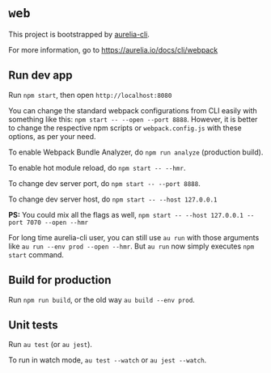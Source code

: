 # `web`

This project is bootstrapped by [aurelia-cli](https://github.com/aurelia/cli).

For more information, go to https://aurelia.io/docs/cli/webpack

## Run dev app

Run `npm start`, then open `http://localhost:8080`

You can change the standard webpack configurations from CLI easily with something like this: `npm start -- --open --port 8888`. However, it is better to change the respective npm scripts or `webpack.config.js` with these options, as per your need.

To enable Webpack Bundle Analyzer, do `npm run analyze` (production build).

To enable hot module reload, do `npm start -- --hmr`.

To change dev server port, do `npm start -- --port 8888`.

To change dev server host, do `npm start -- --host 127.0.0.1`

**PS:** You could mix all the flags as well, `npm start -- --host 127.0.0.1 --port 7070 --open --hmr`

For long time aurelia-cli user, you can still use `au run` with those arguments like `au run --env prod --open --hmr`. But `au run` now simply executes `npm start` command.

## Build for production

Run `npm run build`, or the old way `au build --env prod`.

## Unit tests

Run `au test` (or `au jest`).

To run in watch mode, `au test --watch` or `au jest --watch`.
